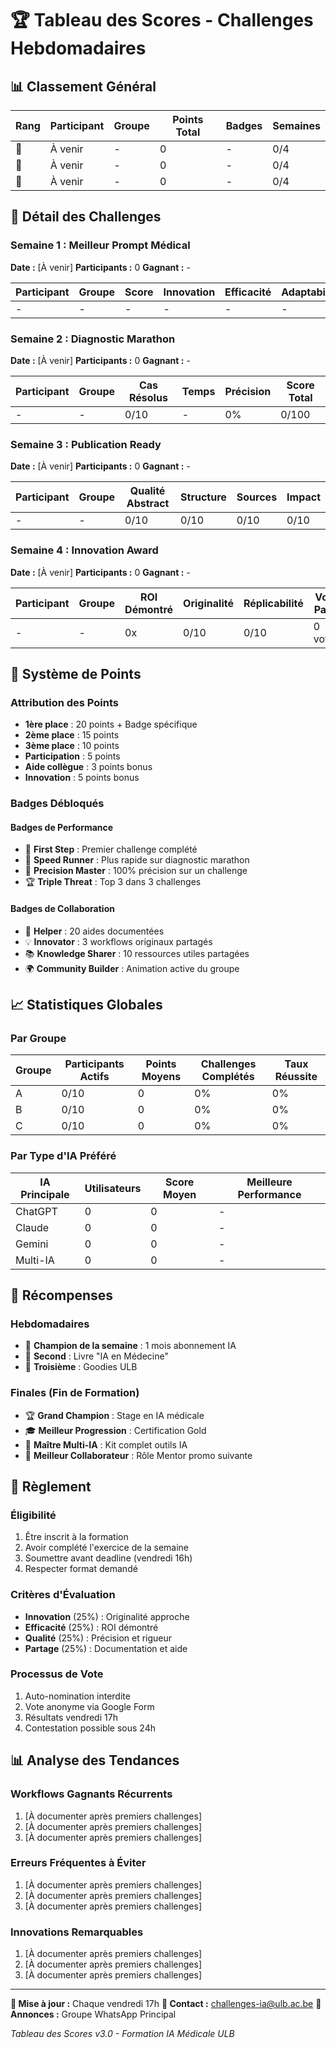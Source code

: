 # 🏆 Tableau des Scores - Challenges Hebdomadaires

## 📊 Classement Général

| Rang | Participant | Groupe | Points Total | Badges | Semaines |
|------|-------------|--------|--------------|--------|----------|
| 🥇 | À venir | - | 0 | - | 0/4 |
| 🥈 | À venir | - | 0 | - | 0/4 |
| 🥉 | À venir | - | 0 | - | 0/4 |

## 🎯 Détail des Challenges

### Semaine 1 : Meilleur Prompt Médical
**Date :** [À venir]
**Participants :** 0
**Gagnant :** -

| Participant | Groupe | Score | Innovation | Efficacité | Adaptabilité |
|-------------|--------|-------|------------|------------|--------------|
| - | - | - | - | - | - |

### Semaine 2 : Diagnostic Marathon
**Date :** [À venir]
**Participants :** 0
**Gagnant :** -

| Participant | Groupe | Cas Résolus | Temps | Précision | Score Total |
|-------------|--------|-------------|-------|-----------|-------------|
| - | - | 0/10 | - | 0% | 0/100 |

### Semaine 3 : Publication Ready
**Date :** [À venir]
**Participants :** 0
**Gagnant :** -

| Participant | Groupe | Qualité Abstract | Structure | Sources | Impact |
|-------------|--------|------------------|-----------|---------|---------|
| - | - | 0/10 | 0/10 | 0/10 | 0/10 |

### Semaine 4 : Innovation Award
**Date :** [À venir]
**Participants :** 0
**Gagnant :** -

| Participant | Groupe | ROI Démontré | Originalité | Réplicabilité | Vote Pairs |
|-------------|--------|--------------|-------------|---------------|------------|
| - | - | 0x | 0/10 | 0/10 | 0 votes |

## 🏅 Système de Points

### Attribution des Points
- **1ère place** : 20 points + Badge spécifique
- **2ème place** : 15 points
- **3ème place** : 10 points
- **Participation** : 5 points
- **Aide collègue** : 3 points bonus
- **Innovation** : 5 points bonus

### Badges Débloqués

#### Badges de Performance
- 🌟 **First Step** : Premier challenge complété
- 🏃 **Speed Runner** : Plus rapide sur diagnostic marathon
- 🎯 **Precision Master** : 100% précision sur un challenge
- 🏆 **Triple Threat** : Top 3 dans 3 challenges

#### Badges de Collaboration
- 🤝 **Helper** : 20 aides documentées
- 💡 **Innovator** : 3 workflows originaux partagés
- 📚 **Knowledge Sharer** : 10 ressources utiles partagées
- 🌍 **Community Builder** : Animation active du groupe

## 📈 Statistiques Globales

### Par Groupe
| Groupe | Participants Actifs | Points Moyens | Challenges Complétés | Taux Réussite |
|--------|-------------------|---------------|---------------------|---------------|
| A | 0/10 | 0 | 0% | 0% |
| B | 0/10 | 0 | 0% | 0% |
| C | 0/10 | 0 | 0% | 0% |

### Par Type d'IA Préféré
| IA Principale | Utilisateurs | Score Moyen | Meilleure Performance |
|---------------|--------------|-------------|----------------------|
| ChatGPT | 0 | 0 | - |
| Claude | 0 | 0 | - |
| Gemini | 0 | 0 | - |
| Multi-IA | 0 | 0 | - |

## 🎁 Récompenses

### Hebdomadaires
- 🥇 **Champion de la semaine** : 1 mois abonnement IA
- 🥈 **Second** : Livre "IA en Médecine"
- 🥉 **Troisième** : Goodies ULB

### Finales (Fin de Formation)
- 🏆 **Grand Champion** : Stage en IA médicale
- 🎓 **Meilleur Progression** : Certification Gold
- 🤖 **Maître Multi-IA** : Kit complet outils IA
- 👥 **Meilleur Collaborateur** : Rôle Mentor promo suivante

## 📝 Règlement

### Éligibilité
1. Être inscrit à la formation
2. Avoir complété l'exercice de la semaine
3. Soumettre avant deadline (vendredi 16h)
4. Respecter format demandé

### Critères d'Évaluation
- **Innovation** (25%) : Originalité approche
- **Efficacité** (25%) : ROI démontré
- **Qualité** (25%) : Précision et rigueur
- **Partage** (25%) : Documentation et aide

### Processus de Vote
1. Auto-nomination interdite
2. Vote anonyme via Google Form
3. Résultats vendredi 17h
4. Contestation possible sous 24h

## 📊 Analyse des Tendances

### Workflows Gagnants Récurrents
1. [À documenter après premiers challenges]
2. [À documenter après premiers challenges]
3. [À documenter après premiers challenges]

### Erreurs Fréquentes à Éviter
1. [À documenter après premiers challenges]
2. [À documenter après premiers challenges]
3. [À documenter après premiers challenges]

### Innovations Remarquables
1. [À documenter après premiers challenges]
2. [À documenter après premiers challenges]
3. [À documenter après premiers challenges]

---

**📅 Mise à jour :** Chaque vendredi 17h
**📧 Contact :** challenges-ia@ulb.ac.be
**📱 Annonces :** Groupe WhatsApp Principal

*Tableau des Scores v3.0 - Formation IA Médicale ULB*